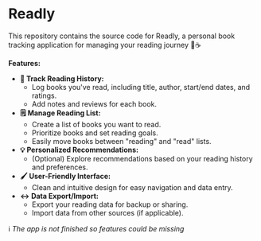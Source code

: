 # Readly
This repository contains the source code for Readly, a personal book tracking application for managing your reading journey 📖☕

**Features:**

* **🧭 Track Reading History:** 
    * Log books you've read, including title, author, start/end dates, and ratings.
    * Add notes and reviews for each book.
* **🗒️ Manage Reading List:**
    * Create a list of books you want to read.
    * Prioritize books and set reading goals.
    * Easily move books between "reading" and "read" lists.
* **💡 Personalized Recommendations:** 
    * (Optional) Explore recommendations based on your reading history and preferences.
* **🖌️ User-Friendly Interface:** 
    * Clean and intuitive design for easy navigation and data entry.
* **↔️ Data Export/Import:** 
    * Export your reading data for backup or sharing.
    * Import data from other sources (if applicable).

ℹ️ _The app is not finished so features could be missing_
